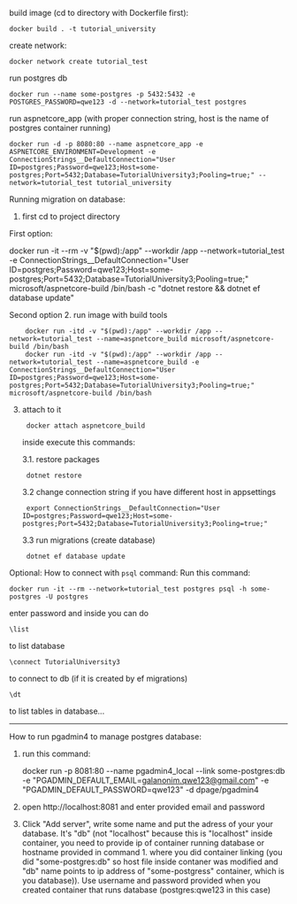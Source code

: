 build image (cd to directory with Dockerfile first):

    docker build . -t tutorial_university

create network:

    docker network create tutorial_test

run postgres db

    docker run --name some-postgres -p 5432:5432 -e POSTGRES_PASSWORD=qwe123 -d --network=tutorial_test postgres

run aspnetcore_app (with proper connection string, host is the name of postgres container running)

    docker run -d -p 8080:80 --name aspnetcore_app -e ASPNETCORE_ENVIRONMENT=Development -e ConnectionStrings__DefaultConnection="User ID=postgres;Password=qwe123;Host=some-postgres;Port=5432;Database=TutorialUniversity3;Pooling=true;" --network=tutorial_test tutorial_university


Running migration on database:
1. first cd to project directory

First option:

 docker run -it --rm -v "$(pwd):/app" --workdir /app --network=tutorial_test -e ConnectionStrings__DefaultConnection="User ID=postgres;Password=qwe123;Host=some-postgres;Port=5432;Database=TutorialUniversity3;Pooling=true;" microsoft/aspnetcore-build /bin/bash -c "dotnet restore && dotnet ef database update"

Second option
2. run image with build tools

        docker run -itd -v "$(pwd):/app" --workdir /app --network=tutorial_test --name=aspnetcore_build microsoft/aspnetcore-build /bin/bash
        docker run -itd -v "$(pwd):/app" --workdir /app --network=tutorial_test --name=aspnetcore_build -e ConnectionStrings__DefaultConnection="User ID=postgres;Password=qwe123;Host=some-postgres;Port=5432;Database=TutorialUniversity3;Pooling=true;"  microsoft/aspnetcore-build /bin/bash

3. attach to it

        docker attach aspnetcore_build


    inside execute this commands:

    3.1. restore packages

        dotnet restore

    3.2 change connection string if you have different host in appsettings

        export ConnectionStrings__DefaultConnection="User ID=postgres;Password=qwe123;Host=some-postgres;Port=5432;Database=TutorialUniversity3;Pooling=true;"
    
    3.3 run migrations (create database)

        dotnet ef database update


Optional: How to connect with `psql` command:
Run this command:

    docker run -it --rm --network=tutorial_test postgres psql -h some-postgres -U postgres

enter password and inside you can do 

    \list

to list database

    \connect TutorialUniversity3

to connect to db (if it is created by ef migrations)

    \dt

to list tables in database...



---
How to run pgadmin4 to manage postgres database:

1. run this command:

    docker run -p 8081:80 --name pgadmin4_local --link some-postgres:db -e "PGADMIN_DEFAULT_EMAIL=galanonim.qwe123@gmail.com" -e "PGADMIN_DEFAULT_PASSWORD=qwe123" -d dpage/pgadmin4

2. open http://localhost:8081 and enter provided email and password

3. Click "Add server", write some name and put the adress of your your database. It's "db" (not "localhost" because this is "localhost" inside container, you need to provide ip of container running database or hostname provided in command 1. where you did container linking (you did "some-postgres:db" so host file inside contaner was modified and "db" name points to ip address of "some-postgress" container, which is you database)). Use username and password provided when you created container that runs database (postgres:qwe123 in this case)